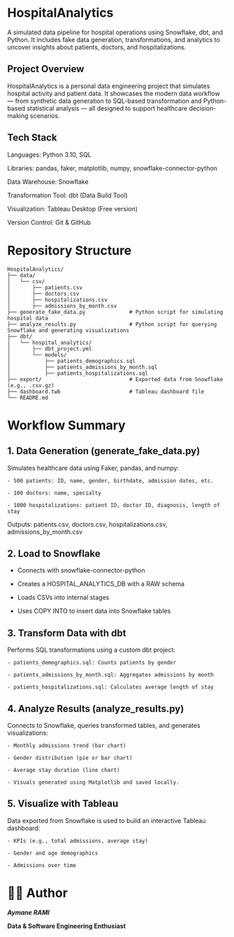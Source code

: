 # **HospitalAnalytics**
A simulated data pipeline for hospital operations using Snowflake, dbt, and Python. It includes fake data generation, transformations, and analytics to uncover insights about patients, doctors, and hospitalizations.

## Project Overview
HospitalAnalytics is a personal data engineering project that simulates hospital activity and patient data. It showcases the modern data workflow — from synthetic data generation to SQL-based transformation and Python-based statistical analysis — all designed to support healthcare decision-making scenarios.

## Tech Stack

  Languages: Python 3.10, SQL
  
  Libraries: pandas, faker, matplotlib, numpy, snowflake-connector-python
  
  Data Warehouse: Snowflake
  
  Transformation Tool: dbt (Data Build Tool)
  
  Visualization: Tableau Desktop (Free version)
  
  Version Control: Git & GitHub
  
# Repository Structure

    HospitalAnalytics/
    ├── data/
    │   └── csv/
    │       ├── patients.csv
    │       ├── doctors.csv
    │       ├── hospitalizations.csv
    │       ├── admissions_by_month.csv
    ├── generate_fake_data.py              # Python script for simulating hospital data
    ├── analyze_results.py                 # Python script for querying Snowflake and generating visualizations
    ├── dbt/
    │   └── hospital_analytics/
    │       ├── dbt_project.yml
    │       └── models/
    │           ├── patients_demographics.sql
    │           ├── patients_admissions_by_month.sql
    │           ├── patients_hospitalizations.sql
    ├── export/                            # Exported data from Snowflake (e.g., .csv.gz)
    ├── dashboard.twb                      # Tableau dashboard file
    └── README.md
    
# Workflow Summary
## 1. Data Generation (generate_fake_data.py)
  Simulates healthcare data using Faker, pandas, and numpy:
  
    - 500 patients: ID, name, gender, birthdate, admission dates, etc.
  
    - 100 doctors: name, specialty
  
    - 1000 hospitalizations: patient ID, doctor ID, diagnosis, length of stay
  
  Outputs: patients.csv, doctors.csv, hospitalizations.csv, admissions_by_month.csv

## 2. Load to Snowflake
  
  - Connects with snowflake-connector-python
  
  - Creates a HOSPITAL_ANALYTICS_DB with a RAW schema
  
  - Loads CSVs into internal stages
  
  - Uses COPY INTO to insert data into Snowflake tables

## 3. Transform Data with dbt
  
  Performs SQL transformations using a custom dbt project:
  
    - patients_demographics.sql: Counts patients by gender
  
    - patients_admissions_by_month.sql: Aggregates admissions by month
  
    - patients_hospitalizations.sql: Calculates average length of stay

## 4. Analyze Results (analyze_results.py)

Connects to Snowflake, queries transformed tables, and generates visualizations:

    - Monthly admissions trend (bar chart)
  
    - Gender distribution (pie or bar chart)
  
    - Average stay duration (line chart)

    - Visuals generated using Matplotlib and saved locally.

## 5. Visualize with Tableau

Data exported from Snowflake is used to build an interactive Tableau dashboard:

    - KPIs (e.g., total admissions, average stay)

    - Gender and age demographics

    - Admissions over time

# 👨‍💻 Author
***Aymane RAMI***

**Data & Software Engineering Enthusiast**

